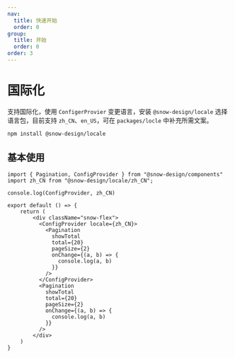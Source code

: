 ```yaml
---
nav:
  title: 快速开始
  order: 0
group:
  title: 开始
  order: 0
order: 3
---
```


# 国际化

支持国际化，使用 `ConfigerProvier` 变更语言，安装 `@snow-design/locale` 选择语言包，目前支持 `zh_CN`、`en_US`，可在 `packages/locle` 中补充所需文案。

```bash
npm install @snow-design/locale
```

## 基本使用

```tsx
import { Pagination, ConfigProvider } from "@snow-design/components"
import zh_CN from "@snow-design/locale/zh_CN";

console.log(ConfigProvider, zh_CN)

export default () => {
    return (
        <div className="snow-flex">
          <ConfigProvider locale={zh_CN}>
            <Pagination
              showTotal
              total={20}
              pageSize={2}
              onChange={(a, b) => {
                console.log(a, b)
              }}
            />
          </ConfigProvider>
          <Pagination
            showTotal
            total={20}
            pageSize={2}
            onChange={(a, b) => {
              console.log(a, b)
            }}
          />
        </div>
    )
}
```

